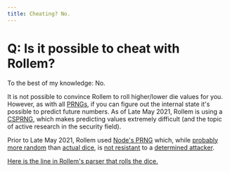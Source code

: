 ```yaml
---
title: Cheating? No.
---
```


# Q: Is it possible to cheat with Rollem?

To the best of my knowledge: No.

It is not possible to convince Rollem to roll higher/lower die values for you. However, as with all [PRNGs][PRNG], if you can figure out the internal state it's possible to predict future numbers. As of Late May 2021, Rollem is using a [CSPRNG][CSPRNG], which makes predicting values extremely difficult (and the topic of active research in the security field).

Prior to Late May 2021, Rollem used [Node's PRNG][PRNG-NODE] which, while [probably more random][PRNG-VS-DICE] than [actual dice][PRNG-VS-DICE-2], is [not resistant][PRNG-NODE-BREAK-1] to a [determined attacker][PRNG-NODE-BREAK-2].

[Here is the line in Rollem's parser that rolls the dice.][GITHUB-roll]

[PRNG]: https://en.wikipedia.org/wiki/Pseudorandom_number_generator "Wikipedia on Pseudo-Random Number Generators (PRNG)"
[PRNG-VS-DICE]: https://rpg.stackexchange.com/questions/7152/how-reliable-are-dice-rolling-programs "Decent PRNGs are probably more random than dice"
[PRNG-VS-DICE-2]: https://www.forbes.com/sites/davidewalt/2012/09/06/dice-chessex-gamescience-roll-randomn/?sh=30007f46e5d3 "I doubt these dice would pass the tests PRNGs go through"
[PRNG-NODE]: https://v8.dev/blog/math-random "Node's PRNG is xorshift128+"
[PRNG-NODE-BREAK-1]: https://security.stackexchange.com/questions/84906/predicting-math-random-numbers/123554#123554 "Stack Exchange post about predicting the results of Node's Math.random"
[PRNG-NODE-BREAK-2]: https://www.youtube.com/watch?v=_Iv6fBrcbAM "Lecture on the topic of predicting the results of Math.Floor(CONST*Math.random())+CONST"

[GITHUB-language]: https://github.com/rollem-discord/rollem-discord#language-development "How to test the language"
[GITHUB-roll]: https://github.com/rollem-discord/rollem-discord/blob/f4d1cb4ae319728080e9b7dd8bfce331f6ad0b24/packages/language/src/rollem-language-1/rollem-header.ts#L30 "The line in Rollem that does the rolling"

[CSPRNG]: https://en.wikipedia.org/wiki/Cryptographically-secure_pseudorandom_number_generator "Cryptographically-Secure Pseudo-Random Number Generators"
